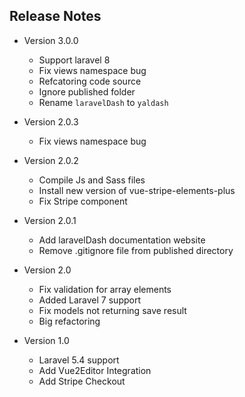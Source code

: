 ## Release Notes

- Version 3.0.0

  - Support laravel 8
  - Fix views namespace bug
  - Refcatoring code source
  - Ignore published folder
  - Rename `laravelDash` to `yaldash`

- Version 2.0.3

  - Fix views namespace bug

- Version 2.0.2

  - Compile Js and Sass files
  - Install new version of vue-stripe-elements-plus
  - Fix Stripe component

- Version 2.0.1

  - Add laravelDash documentation website
  - Remove .gitignore file from published directory

- Version 2.0

  - Fix validation for array elements
  - Added Laravel 7 support
  - Fix models not returning save result
  - Big refactoring

- Version 1.0
  - Laravel 5.4 support
  - Add Vue2Editor Integration
  - Add Stripe Checkout

